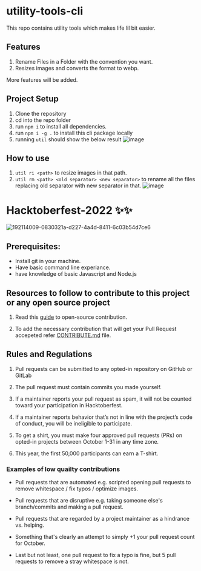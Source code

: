 # utility-tools-cli

This repo contains utility tools which makes life lil bit easier.

## Features

1. Rename Files in a Folder with the convention you want.
2. Resizes images and converts the format to webp.

More features will be added.

## Project Setup

1. Clone the repository
2. cd into the repo folder
3. run `npm i` to install all dependencies.
4. run `npm i -g .` to install this cli package locally
5. running `util` should show the below result
![image](https://user-images.githubusercontent.com/42181953/194040544-07cd624f-550b-4a08-b039-2d5727ab429d.png)

## How to use
1. `util ri <path>` to resize images in that path.
2. `util rm <path> <old separator> <new separator>` to rename all the files replacing old separator with new separator in that.
![image](https://user-images.githubusercontent.com/31384539/194042645-f3b293e9-7793-45a9-bf73-d3ee83bd3899.png)


# Hacktoberfest-2022 ✨✨

![192114009-0830321a-d227-4a4d-8411-6c03b54d7ce6](https://user-images.githubusercontent.com/31384539/193418327-827ccd84-6bd1-435d-a128-1272edf53324.png)

## Prerequisites:

- Install git in your machine.
- Have basic command line experiance.
- have knowledge of basic Javascript and Node.js

## Resources to follow to contribute to this project or any open source project

1. Read this [guide](https://www.digitalocean.com/community/tutorial_series/an-introduction-to-open-source) to open-source contribution.

2. To add the necessary contribution that will get your Pull Request accepeted refer [CONTRIBUTE.md](https://github.com/wasim7raja10/utility-tools-cli/blob/main/CONTRIBUTE.md) file.

## Rules and Regulations

1. Pull requests can be submitted to any opted-in repository on GitHub or GitLab

2. The pull request must contain commits you made yourself.

3. If a maintainer reports your pull request as spam, it will not be counted toward your participation in Hacktoberfest.

4. If a maintainer reports behavior that’s not in line with the project’s code of conduct, you will be ineligible to participate.

5. To get a shirt, you must make four approved pull requests (PRs) on opted-in projects between October 1-31 in any time zone.

6. This year, the first 50,000 participants can earn a T-shirt.

### Examples of low quailty contributions

- Pull requests that are automated e.g. scripted opening pull requests to remove whitespace / fix typos / optimize images.

- Pull requests that are disruptive e.g. taking someone else's branch/commits and making a pull request.

- Pull requests that are regarded by a project maintainer as a hindrance vs. helping.

- Something that's clearly an attempt to simply +1 your pull request count for October.

- Last but not least, one pull request to fix a typo is fine, but 5 pull requests to remove a stray whitespace is not.
